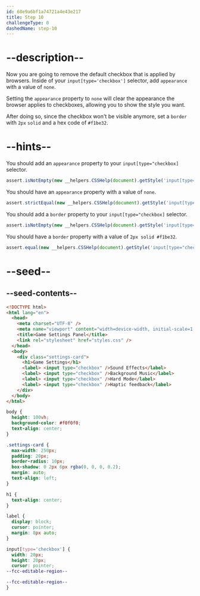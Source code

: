 ```yaml
---
id: 68e9a6bf1a74721a4e43e217
title: Step 10
challengeType: 0
dashedName: step-10
---
```


# --description--

Now you are going to remove the default checkbox that is applied by browsers. Inside of your `input[type='checkbox']` selector, add `appearance` with a value of `none`.

Setting the `appearance` property to `none` will clear the appearance the browser applies to checkboxes, allowing you to show the style you want.

After doing so, since the checkbox won't be visible anymore, set a `border` with `2px` `solid` and a hex code of `#f1be32`.

# --hints--

You should add an `appearance` property to your `input[type="checkbox]` selector.

```js
assert.isNotEmpty(new __helpers.CSSHelp(document).getStyle('input[type="checkbox"]')?.appearance);
```

You should have an `appearance` property with a value of `none`.

```js
assert.strictEqual(new __helpers.CSSHelp(document).getStyle('input[type="checkbox"]')?.appearance, "none");
```

You should add a `border` property to your `input[type="checkbox]` selector.

```js
assert.isNotEmpty(new __helpers.CSSHelp(document).getStyle('input[type="checkbox"]')?.border);
```

You should have a `border` property with a value of `2px solid #f1be32`.

```js
assert.equal(new __helpers.CSSHelp(document).getStyle('input[type="checkbox"]')?.border, "2px solid rgb(241, 190, 50)");
```

# --seed--

## --seed-contents--

```html
<!DOCTYPE html>
<html lang="en">
  <head>
    <meta charset="UTF-8" />
    <meta name="viewport" content="width=device-width, initial-scale=1.0" />
    <title>Game Settings Panel</title>
    <link rel="stylesheet" href="styles.css" />
  </head>
  <body>
    <div class="settings-card">
      <h1>Game Settings</h1>
      <label> <input type="checkbox" />Sound Effects</label>
      <label> <input type="checkbox" />Background Music</label>
      <label> <input type="checkbox" />Hard Mode</label>
      <label> <input type="checkbox" />Haptic feedback</label>
    </div>
  </body>
</html>
```

```css
body {
  height: 100vh;
  background-color: #f0f0f0;
  text-align: center;
}

.settings-card {
  max-width: 250px;
  padding: 20px;
  border-radius: 10px;
  box-shadow: 0 2px 6px rgba(0, 0, 0, 0.2);
  margin: auto;
  text-align: left;
}

h1 {
  text-align: center;
}

label {
  display: block;
  cursor: pointer;
  margin: 8px auto;
}

input[type='checkbox'] {
  width: 20px;
  height: 20px;
  cursor: pointer;
--fcc-editable-region--

--fcc-editable-region--
}
```
